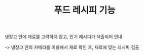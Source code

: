 ﻿---
layout: post
title:  "푸드 레시피 기능"
categories: jekyll update
img: art3.jpg
---
 

냉장고 안에 재료를 고려하지 않고, 인기 레시피가 색출되어 안내   

  -> 냉장고 안의 카메라를 이용해서 재료 확인 후, 재료에 맞는 레시피 검출

